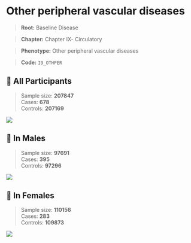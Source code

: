 # Other peripheral vascular diseases

> **Root:** Baseline Disease  

> **Chapter:** Chapter IX- Circulatory  

> **Phenotype:** Other peripheral vascular diseases  

> **Code:** `I9_OTHPER`

## 🧪 All Participants  
> Sample size: **207847**  
> Cases: **678**  
> Controls: **207169**
<img src="/Disease/Figures/ALL/Baseline/I9_OTHPER.png"/>
<CsvTable src="/Disease_Data/ALL/Baseline/LG_I9_OTHPER.csv" label="🔍 View full results" />

## 👨 In Males  
> Sample size: **97691**  
> Cases: **395**  
> Controls: **97296**
<img src="/Disease/Figures/Male/Baseline/I9_OTHPER.png"/>
<CsvTable src="/Disease_Data/Male/Baseline/LG_I9_OTHPER.csv" label="🔍 View full results" />

## 👩 In Females  
> Sample size: **110156**  
> Cases: **283**  
> Controls: **109873**
<img src="/Disease/Figures/Female/Baseline/I9_OTHPER.png"/>
<CsvTable src="/Disease_Data/Female/Baseline/LG_I9_OTHPER.csv" label="🔍 View full results" />

